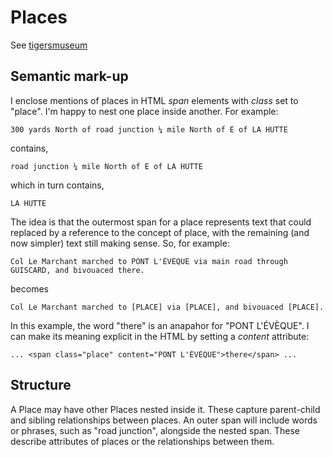 # Places

See [tigersmuseum](https://tigersmuseum.github.io/history/docs/places.html)
 
## Semantic mark-up
 
I enclose mentions of places in HTML _span_ elements with _class_ set to "place". I'm happy to nest one place inside another.
For example: 

	300 yards North of road junction ¼ mile North of E of LA HUTTE	

contains,

    road junction ¼ mile North of E of LA HUTTE	

which in turn contains,

	LA HUTTE

The idea is that the outermost span for a place represents text that could replaced by a reference to the concept of place, with the remaining
(and now simpler) text still making sense. So, for example:

	Col Le Marchant marched to PONT L'ÉVÈQUE via main road through GUISCARD, and bivouaced there.

becomes

	Col Le Marchant marched to [PLACE] via [PLACE], and bivouaced [PLACE].
	
In this example, the word "there" is an anapahor for "PONT L'ÉVÈQUE". I can make its meaning explicit in the HTML by setting a _content_ attribute:

	... <span class="place" content="PONT L'ÉVÈQUE">there</span> ...

## Structure 

A Place may have other Places nested inside it. These capture parent-child and sibling relationships between places. An outer span will include words or phrases,
such as "road junction", alongside the nested span. These describe attributes of places or the relationships between them.
